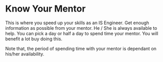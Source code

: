 # Know Your Mentor
This is where you speed up your skills as an IS Engineer. Get enough information as possible from your mentor. He / She is always available to help. 
You can pick a day or half a day to spend time your mentor. You will benefit a lot buy doing this. 
<aside class= "notice">
Note that, 
the period of spending time with your mentor is dependant on his/her availability. 
</aside>
